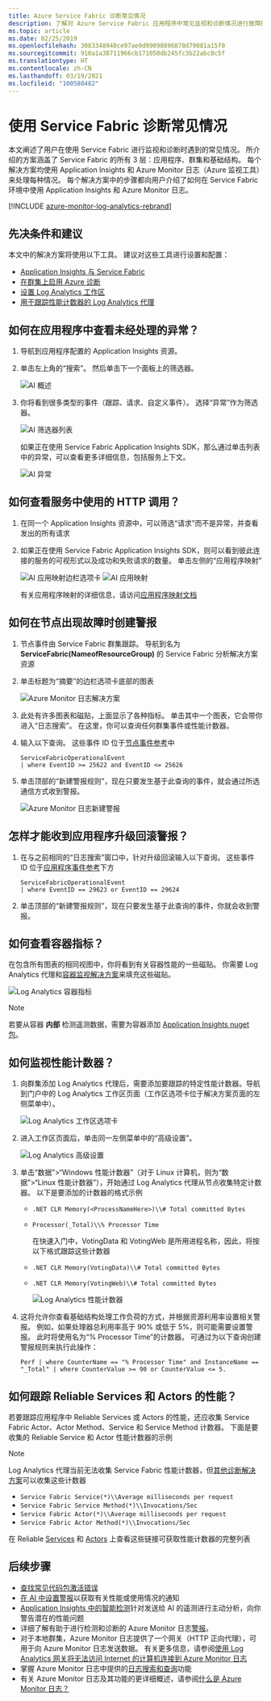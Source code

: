 ```yaml
---
title: Azure Service Fabric 诊断常见情况
description: 了解对 Azure Service Fabric 应用程序中常见监视和诊断情况进行故障排除的信息。
ms.topic: article
ms.date: 02/25/2019
ms.openlocfilehash: 3083348948ce97ae9d99098896878d79081a15f0
ms.sourcegitcommit: 910a1a38711966cb171050db245fc3b22abc8c5f
ms.translationtype: HT
ms.contentlocale: zh-CN
ms.lasthandoff: 03/19/2021
ms.locfileid: "100580482"
---
```

# <a name="diagnose-common-scenarios-with-service-fabric"></a>使用 Service Fabric 诊断常见情况

本文阐述了用户在使用 Service Fabric 进行监视和诊断时遇到的常见情况。 所介绍的方案涵盖了 Service Fabric 的所有 3 层：应用程序、群集和基础结构。 每个解决方案均使用 Application Insights 和 Azure Monitor 日志（Azure 监视工具）来处理每种情况。 每个解决方案中的步骤都向用户介绍了如何在 Service Fabric 环境中使用 Application Insights 和 Azure Monitor 日志。

[!INCLUDE [azure-monitor-log-analytics-rebrand](../../includes/azure-monitor-log-analytics-rebrand.md)]

## <a name="prerequisites-and-recommendations"></a>先决条件和建议

本文中的解决方案将使用以下工具。 建议对这些工具进行设置和配置：

* [Application Insights 与 Service Fabric](service-fabric-tutorial-monitoring-aspnet.md)
* [在群集上启用 Azure 诊断](service-fabric-diagnostics-event-aggregation-wad.md)
* [设置 Log Analytics 工作区](service-fabric-diagnostics-oms-setup.md)
* [用于跟踪性能计数器的 Log Analytics 代理](service-fabric-diagnostics-oms-agent.md)

## <a name="how-can-i-see-unhandled-exceptions-in-my-application"></a>如何在应用程序中查看未经处理的异常？

1. 导航到应用程序配置的 Application Insights 资源。
2. 单击左上角的“搜索”。 然后单击下一个面板上的筛选器。

    ![AI 概述](media/service-fabric-diagnostics-common-scenarios/ai-search-filter.png)

3. 你将看到很多类型的事件（跟踪、请求、自定义事件）。 选择“异常”作为筛选器。

    ![AI 筛选器列表](media/service-fabric-diagnostics-common-scenarios/ai-filter-list.png)

    如果正在使用 Service Fabric Application Insights SDK，那么通过单击列表中的异常，可以查看更多详细信息，包括服务上下文。

    ![AI 异常](media/service-fabric-diagnostics-common-scenarios/ai-exception.png)

## <a name="how-do-i-view-which-http-calls-are-used-in-my-services"></a>如何查看服务中使用的 HTTP 调用？

1. 在同一个 Application Insights 资源中，可以筛选“请求”而不是异常，并查看发出的所有请求
2. 如果正在使用 Service Fabric Application Insights SDK，则可以看到彼此连接的服务的可视形式以及成功和失败请求的数量。 单击左侧的“应用程序映射”

    ![AI 应用映射边栏选项卡](media/service-fabric-diagnostics-common-scenarios/app-map-blade.png) ![AI 应用映射](media/service-fabric-diagnostics-common-scenarios/app-map-new.png)

    有关应用程序映射的详细信息，请访问[应用程序映射文档](../azure-monitor/app/app-map.md)

## <a name="how-do-i-create-an-alert-when-a-node-goes-down"></a>如何在节点出现故障时创建警报

1. 节点事件由 Service Fabric 群集跟踪。 导航到名为 **ServiceFabric(NameofResourceGroup)** 的 Service Fabric 分析解决方案资源
2. 单击标题为“摘要”的边栏选项卡底部的图表

    ![Azure Monitor 日志解决方案](media/service-fabric-diagnostics-common-scenarios/oms-solution-azure-portal.png)

3. 此处有许多图表和磁贴，上面显示了各种指标。 单击其中一个图表，它会带你进入“日志搜索”。 在这里，你可以查询任何群集事件或性能计数器。
4. 输入以下查询。 这些事件 ID 位于[节点事件参考](service-fabric-diagnostics-event-generation-operational.md#application-events)中

    ```kusto
    ServiceFabricOperationalEvent
    | where EventID >= 25622 and EventID <= 25626
    ```

5. 单击顶部的“新建警报规则”，现在只要发生基于此查询的事件，就会通过所选通信方式收到警报。

    ![Azure Monitor 日志新建警报](media/service-fabric-diagnostics-common-scenarios/oms-create-alert.png)

## <a name="how-can-i-be-alerted-of-application-upgrade-rollbacks"></a>怎样才能收到应用程序升级回滚警报？

1. 在与之前相同的“日志搜索”窗口中，针对升级回滚输入以下查询。 这些事件 ID 位于[应用程序事件参考](service-fabric-diagnostics-event-generation-operational.md#application-events)下方

    ```kusto
    ServiceFabricOperationalEvent
    | where EventID == 29623 or EventID == 29624
    ```

2. 单击顶部的“新建警报规则”，现在只要发生基于此查询的事件，你就会收到警报。

## <a name="how-do-i-see-container-metrics"></a>如何查看容器指标？

在包含所有图表的相同视图中，你将看到有关容器性能的一些磁贴。 你需要 Log Analytics 代理和[容器监视解决方案](service-fabric-diagnostics-oms-containers.md)来填充这些磁贴。

![Log Analytics 容器指标](media/service-fabric-diagnostics-common-scenarios/containermetrics.png)

>[!NOTE]
>若要从容器 **内部** 检测遥测数据，需要为容器添加 [Application Insights nuget 包](https://github.com/Microsoft/ApplicationInsights-servicefabric#microsoftapplicationinsightsservicefabric--for-service-fabric-lift-and-shift-scenarios)。

## <a name="how-can-i-monitor-performance-counters"></a>如何监视性能计数器？

1. 向群集添加 Log Analytics 代理后，需要添加要跟踪的特定性能计数器。导航到门户中的 Log Analytics 工作区页面（工作区选项卡位于解决方案页面的左侧菜单中）。

    ![Log Analytics 工作区选项卡](media/service-fabric-diagnostics-common-scenarios/workspacetab.png)

2. 进入工作区页面后，单击同一左侧菜单中的“高级设置”。

    ![Log Analytics 高级设置](media/service-fabric-diagnostics-common-scenarios/advancedsettingsoms.png)

3. 单击“数据”>“Windows 性能计数器”（对于 Linux 计算机，则为“数据”>“Linux 性能计数器”），开始通过 Log Analytics 代理从节点收集特定计数器。 以下是要添加的计数器的格式示例

   * `.NET CLR Memory(<ProcessNameHere>)\\# Total committed Bytes`
   * `Processor(_Total)\\% Processor Time`

     在快速入门中，VotingData 和 VotingWeb 是所用进程名称，因此，将按以下格式跟踪这些计数器

   * `.NET CLR Memory(VotingData)\\# Total committed Bytes`
   * `.NET CLR Memory(VotingWeb)\\# Total committed Bytes`

     ![Log Analytics 性能计数器](media/service-fabric-diagnostics-common-scenarios/omsperfcounters.png)

4. 这将允许你查看基础结构处理工作负荷的方式，并根据资源利用率设置相关警报。 例如，如果处理器总利用率高于 90% 或低于 5%，则可能需要设置警报。 此时将使用名为“% Processor Time”的计数器。 可通过为以下查询创建警报规则来执行此操作：

    ```kusto
    Perf | where CounterName == "% Processor Time" and InstanceName == "_Total" | where CounterValue >= 90 or CounterValue <= 5.
    ```

## <a name="how-do-i-track-performance-of-my-reliable-services-and-actors"></a>如何跟踪 Reliable Services 和 Actors 的性能？

若要跟踪应用程序中 Reliable Services 或 Actors 的性能，还应收集 Service Fabric Actor、Actor Method、Service 和 Service Method 计数器。 下面是要收集的 Reliable Service 和 Actor 性能计数器的示例

>[!NOTE]
>Log Analytics 代理当前无法收集 Service Fabric 性能计数器，但[其他诊断解决方案](service-fabric-diagnostics-partners.md)可以收集这些计数器

* `Service Fabric Service(*)\\Average milliseconds per request`
* `Service Fabric Service Method(*)\\Invocations/Sec`
* `Service Fabric Actor(*)\\Average milliseconds per request`
* `Service Fabric Actor Method(*)\\Invocations/Sec`

在 Reliable [Services](service-fabric-reliable-serviceremoting-diagnostics.md) 和 [Actors](service-fabric-reliable-actors-diagnostics.md) 上查看这些链接可获取性能计数器的完整列表

## <a name="next-steps"></a>后续步骤

* [查找常见代码包激活错误](./service-fabric-diagnostics-code-package-errors.md)
* [在 AI 中设置警报](../azure-monitor/alerts/alerts-log.md)以获取有关性能或使用情况的通知
* [Application Insights 中的智能检测](../azure-monitor/app/proactive-diagnostics.md)针对发送给 AI 的遥测进行主动分析，向你警告潜在的性能问题
* 详细了解有助于进行检测和诊断的 Azure Monitor 日志[警报](../azure-monitor/alerts/alerts-overview.md)。
* 对于本地群集，Azure Monitor 日志提供了一个网关（HTTP 正向代理），可用于向 Azure Monitor 日志发送数据。 有关更多信息，请参阅[使用 Log Analytics 网关将无法访问 Internet 的计算机连接到 Azure Monitor 日志](../azure-monitor/agents/gateway.md)
* 掌握 Azure Monitor 日志中提供的[日志搜索和查询](../azure-monitor/logs/log-query-overview.md)功能
* 有关 Azure Monitor 日志及其功能的更详细概述，请参阅[什么是 Azure Monitor 日志？](../azure-monitor/overview.md)

